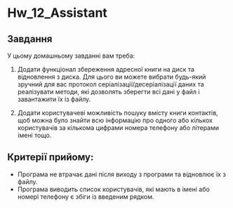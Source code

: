 # Hw_12_Assistant
## Завдання
У цьому домашньому завданні вам треба:

1. Додати функціонал збереження адресної книги на диск та відновлення з диска. Для цього ви можете вибрати будь-який зручний для вас протокол серіалізації/десеріалізації даних та реалізувати методи, які дозволять зберегти всі дані у файл і завантажити їх із файлу.

2. Додати користувачеві можливість пошуку вмісту книги контактів, щоб можна було знайти всю інформацію про одного або кількох користувачів за кількома цифрами номера телефону або літерами імені тощо.

## Критерії прийому:
- Програма не втрачає дані після виходу з програми та відновлює їх з файлу.
- Програма виводить список користувачів, які мають в імені або номері телефону є збіги із введеним рядком.
